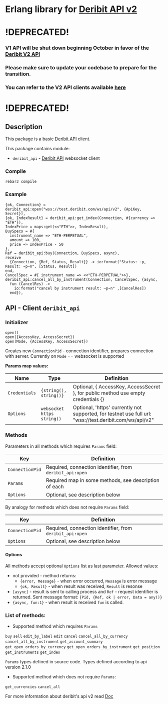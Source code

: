 # Erlang library for [Deribit API v2](https://docs.deribit.com/)

# !DEPRECATED!

### V1 API will be shut down beginning October in favor of the [Deribit V2 API](https://docs.deribit.com/v2/#deribit-api-v2-0-0)
### Please make sure to update your codebase to prepare for the transition.
### You can refer to the V2 API clients available [here](https://github.com/deribit/deribit-api-clients/)

# !DEPRECATED!

## Description

This package is a basic [Deribit API](https://docs.deribit.com/) client.

This package contains module:
* `deribit_api` - [Deribit API](https://docs.deribit.com/) websocket client

### Compile 
```
rebar3 compile
```

### Example

```
{ok, Connection} = deribit_api:open("wss://test.deribit.com/ws/api/v2", {ApiKey, Secret}),
{ok, IndexResult} = deribit_api:get_index(Connection, #{currency => "ETH"}),
IndexPrice = maps:get(<<"ETH">>, IndexResult),
BuySpecs = #{
  instrument_name => "ETH-PERPETUAL",
  amount => 100,
  price => IndexPrice - 50
},
Ref = deribit_api:buy(Connection, BuySpecs, async),
receive
  {Connection, {Ref, Status, Result}} -> io:format("Status: ~p, Result: ~p~n", [Status, Result])
end,
CancelSpec = #{ instrument_name => <<"ETH-PERPETUAL">>},
deribit_api:cancel_all_by_instrument(Connection, CancelSpec, {async,
  fun (CancelRes) ->
    io:format("cancel by instrument result: ~p~n" ,[CancelRes])
  end}),
```

## API - Client `deribit_api`

### Initializer

  `open()`  
  `open({AccessKey, AccessSecret})`  
  `open(Mode, {AccessKey, AccessSecret})`

  Creates new `ConnectionPid` - connection identifier, prepares connection with server. Currently on `Mode` == websocket is supported

  **Params map values:**

  | Name           | Type               | Definition                                                 |
  |----------------|--------------------|------------------------------------------------------------|
  | `Credentials`  | `{string(), string()}` | Optional, { AccessKey, AccessSecret }, for public method use empty credentials {}   |
  | `Options`      | `websocket`  `https` `string()` | Optional, 'https' currently not supported, for testnet use full url: "wss://test.deribit.com/ws/api/v2" |                                                      |


### Methods

Parameters in all methods which requires `Params` field: 

| Key              | Definition                                                 |
|------------------|------------------------------------------------------------|
| `ConnectionPid`  | Required, connection identifier, from `deribit_api:open`   |
| `Params`         | Required map in some methods, see description of each      |
| `Options`        | Optional, see description below                            |

By analogy for methods which does not require `Params` field:

| Key              | Definition                                                 |
|------------------|------------------------------------------------------------|
| `ConnectionPid`  | Required, connection identifier, from `deribit_api:open`   |
| `Options`        | Optional, see description below                            |

#### Options

All methods accept optional `Options` list as last parameter. Allowed values:

* not provided - method returns:
  * `{error, Message}` - when error occurred, `Message` is error message
  * `{ok, Result}` - when result was received, `Result` is resonse
* `[async]` - result is sent to calling process and `Ref` - request identifier is returned. Sent message format: `{Pid, {Ref, ok | error, Data = any()}`
* `{async, fun:1}` - when result is received `fun` is called. 

### List of methods:

*  Supported method which requires `Params`
  
  `buy`
  `sell`
  `edit_by_label`
  `edit`
  `cancel`
  `cancel_all_by_currency`
  `cancel_all_by_instrument`
  `get_account_summary`
  `get_open_orders_by_currency`
  `get_open_orders_by_instrument`
  `get_position`
  `get_instruments`
  `get_index`
  
  `Params` types defined in source code. Types defined according to api version 2.1.0
    
*   Supported method which does not require `Params`:
  
  `get_currencies`
  `cancel_all`
  
  For more information about deribit's api v2 read [Doc](https://docs.deribit.com/)
